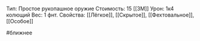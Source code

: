 Тип: Простое рукопашное оружие
Стоимость: 15 [[ЗМ]]
Урон: 1к4 колющий
Вес: 1 фнт.
Свойства: [[Лёгкое]], [[Скрытое]], [[Фехтовальное]], [[Особое]]

#ближнее